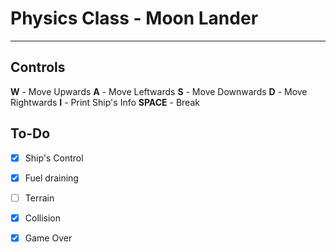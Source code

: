 # Physics Class - Moon Lander
---
## Controls
**W** - Move Upwards
**A** - Move Leftwards
**S** - Move Downwards
**D** - Move Rightwards
**I** - Print Ship's Info
**SPACE** - Break

## To-Do

- [x] Ship's Control
- [x] Fuel draining
- [ ] Terrain
- [x] Collision
- [x] Game Over

